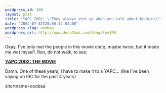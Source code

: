 ```yaml
--- 
wordpress_id: 190
layout: post
title: "YAPC 2002: \"They always shut up when you talk about boobies\""
date: "2002-07-02T20:00:14-04:00"
wordpress_slug: ooobaa
wordpress_url: http://www.decafbad.com/blog/?p=190
---
```

<p>Okay, I've only met the people in this movie once, maybe twice, but it made me wet myself.  Run, do not walk, to see:</p>
<p><a href="http://www.perl.org/yapc/2002/movies/themovie/"><b>YAPC 2002: THE MOVIE</b></a></p>
<p>Damn.  One of these years, I have to make it to a YAPC...  (like I've been saying on IRC for the past 4 years)</p>
<!--more-->
shortname=ooobaa
